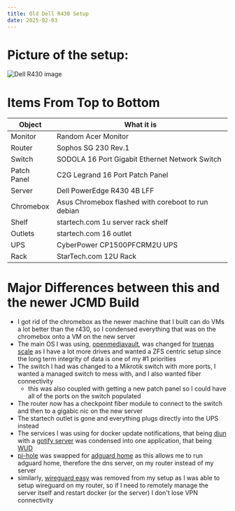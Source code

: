 ```yaml
---
title: Old Dell R430 Setup
date: 2025-02-03
---
```

# Picture of the setup:
![Dell R430 image](./assets/DELLR430LAB.png)

# Items From Top to Bottom

|Object|What it is|
|---|---|
|Monitor|Random Acer Monitor|
|Router|Sophos SG 230 Rev.1|
|Switch|SODOLA 16 Port Gigabit Ethernet Network Switch|
|Patch Panel|C2G Legrand 16 Port Patch Panel|
|Server|Dell PowerEdge R430 4B LFF|
|Chromebox|Asus Chromebox flashed with coreboot to run debian|
|Shelf|startech.com 1u server rack shelf|
|Outlets|startech.com 16 outlet|
|UPS|CyberPower CP1500PFCRM2U UPS|
|Rack|StarTech.com 12U Rack|

# Major Differences between this and the newer JCMD Build
- I got rid of the chromebox as the newer machine that I built can do VMs a lot better than the r430, so I condensed everything that was on the chromebox onto a VM on the new server
- The main OS I was using, [openmediavault](https://github.com/openmediavault/openmediavault), was changed for [truenas scale](https://www.truenas.com/truenas-scale/) as I have a lot more drives and wanted a ZFS centric setup since the long term integrity of data is one of my #1 priorities
- The switch I had was changed to a Mikrotik switch with more ports, I wanted a managed switch to mess with, and I also wanted fiber connectivity
	- this was also coupled with getting a new patch panel so I could have all of the ports on the switch populated
- The router now has a checkpoint fiber module to connect to the switch and then to a gigabic nic on the new server
- The startech outlet is gone and everything plugs directly into the UPS instead
- The services I was using for docker update notifications, that being [diun](https://github.com/crazy-max/diun) with a [gotify server](https://github.com/gotify/server) was condensed into one application, that being [WUD](https://github.com/getwud/wud)
- [pi-hole](https://github.com/pi-hole) was swapped for [adguard home](https://github.com/AdguardTeam/AdguardHome) as this allows me to run adguard home, therefore the dns server, on my router instead of my server
- similarly, [wireguard easy](https://github.com/wg-easy/wg-easy) was removed from my setup as I was able to setup wireguard on my router, so if I need to remotely manage the server itself and restart docker (or the server) I don't lose VPN connectivity
